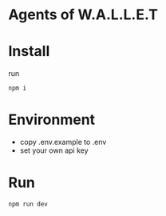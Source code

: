 # Agents of W.A.L.L.E.T

# Install 

run 

```
npm i
```

# Environment

- copy .env.example to .env
- set your own api key

# Run

```
npm run dev
```